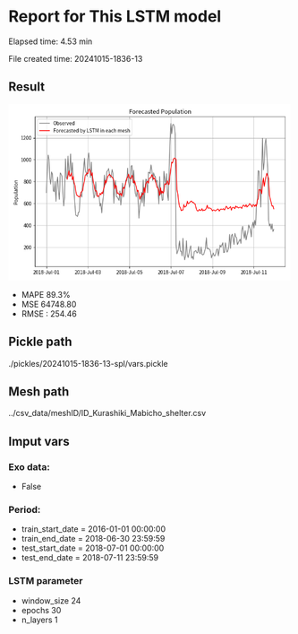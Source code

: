 
# Report for This LSTM model 
Elapsed time: 4.53 min

File created time: 20241015-1836-13

## Result 
<img src="20241015-1836-13.png" width='600'/>

- MAPE	89.3%
- MSE 	64748.80
- RMSE : 254.46

## Pickle path
./pickles/20241015-1836-13-spl/vars.pickle

## Mesh path
../csv_data/meshID/ID_Kurashiki_Mabicho_shelter.csv

## Imput vars

### Exo data:
- False

### Period:
- train_start_date    = 2016-01-01 00:00:00
- train_end_date      = 2018-06-30 23:59:59
- test_start_date     = 2018-07-01 00:00:00  
- test_end_date       = 2018-07-11 23:59:59

### LSTM parameter
- window_size	24
- epochs	30
- n_layers	1

